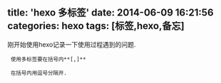 title: 'hexo 多标签'
date: 2014-06-09 16:21:56
categories: hexo
tags: [标签,hexo,备忘]
---

刚开始使用hexo记录一下使用过程遇到的问题.
```
 使用多标签要在括号内**[,]**

 在括号内用逗号分隔开.

 ```